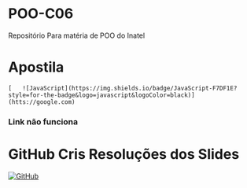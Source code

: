 # POO-C06
Repositório Para matéria de POO do Inatel
# Apostila 
	[	![JavaScript](https://img.shields.io/badge/JavaScript-F7DF1E?style=for-the-badge&logo=javascript&logoColor=black)](htts://google.com)
### Link não funciona
# GitHub Cris Resoluções dos Slides
[![GitHub](https://img.shields.io/badge/GitHub-100000?style=for-the-badge&logo=github&logoColor=white)](https://github.com/chrislima-inatel/C206_C125)
